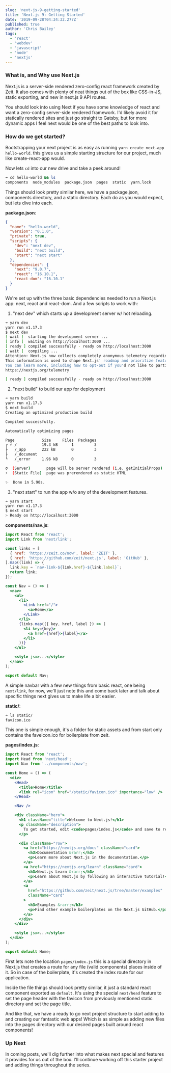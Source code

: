 ```yaml
---
slug: 'next-js-9-getting-started'
title: 'Next.js 9: Getting Started'
date: '2019-09-28T04:34:32.277Z'
published: true
author: 'Chris Bailey'
tags:
  - 'react'
  - 'webdev'
  - 'javascript'
  - 'node'
  - 'nextjs'
---
```


### What is, and Why use Next.js

Next.js is a server-side rendered zero-config react framework created by Zeit. It also comes with
plenty of neat things out of the box like CSS-in-JS, static exporting, and new in next.js 9 API
routes.

You should look into using Next if you have some knowledge of react and want a zero-config
server-side rendered framework. I'd likely avoid it for statically rendered sites and just go
straight to Gatsby, but for more dynamic apps I feel next would be one of the best paths to look into.

### How do we get started?

Bootstrapping your next project is as easy as running `yarn create next-app hello-world`. this gives
us a simple starting structure for our project, much like create-react-app would.

Now lets `cd` into our new drive and take a peek around!

```bash
➜ cd hello-world && ls
components  node_modules  package.json  pages  static  yarn.lock
```

Things should look pretty similar here, we have a package.json, components directory, and a static
directory. Each do as you would expect, but lets dive into each.

**package.json**:

```json
{
  "name": "hello-world",
  "version": "0.1.0",
  "private": true,
  "scripts": {
    "dev": "next dev",
    "build": "next build",
    "start": "next start"
  },
  "dependencies": {
    "next": "9.0.7",
    "react": "16.10.1",
    "react-dom": "16.10.1"
  }
}
```

We're set up with the three basic dependencies needed to run a Next.js app: next, react and react-dom. And a few scripts to work with:

1. "next dev" which starts up a development server w/ hot reloading.

```bash
➜ yarn dev
yarn run v1.17.3
$ next dev
[ wait ]  starting the development server ...
[ info ]  waiting on http://localhost:3000 ...
[ ready ] compiled successfully - ready on http://localhost:3000
[ wait ]  compiling ...
Attention: Next.js now collects completely anonymous telemetry regarding usage.
This information is used to shape Next.js' roadmap and prioritize features.
You can learn more, including how to opt-out if you'd not like to participate in this anonymous program, by visiting the following URL:
https://nextjs.org/telemetry

[ ready ] compiled successfully - ready on http://localhost:3000
```

2. "next build" to build our app for deployment

```bash
➜ yarn build
yarn run v1.17.3
$ next build
Creating an optimized production build

Compiled successfully.

Automatically optimizing pages

Page            Size     Files  Packages
┌ ⚡ /           19.3 kB      1         3
├   /_app       222 kB       0         3
├   /_document
└   /_error     1.96 kB      0         3

σ  (Server)       page will be server rendered (i.e. getInitialProps)
⚡  (Static File)  page was prerendered as static HTML

✨  Done in 5.90s.
```

3. "next start" to run the app w/o any of the development features.

```bash
➜ yarn start
yarn run v1.17.3
$ next start
> Ready on http://localhost:3000
```

**components/nav.js**:

```jsx
import React from 'react';
import Link from 'next/link';

const links = [
  { href: 'https://zeit.co/now', label: 'ZEIT' },
  { href: 'https://github.com/zeit/next.js', label: 'GitHub' },
].map((link) => {
  link.key = `nav-link-${link.href}-${link.label}`;
  return link;
});

const Nav = () => (
  <nav>
    <ul>
      <li>
        <Link href="/">
          <a>Home</a>
        </Link>
      </li>
      {links.map(({ key, href, label }) => (
        <li key={key}>
          <a href={href}>{label}</a>
        </li>
      ))}
    </ul>

    <style jsx>...</style>
  </nav>
);

export default Nav;
```

A simple navbar with a few new things from basic react, one being `next/link`, for now, we'll just note this and come back later and talk about specific things next gives us to make life a bit easier.

**static/**:

```bash
➜ ls static/
favicon.ico
```

This one is simple enough, it's a folder for static assets and from start only contains the faveicon.ico for boilerplate from zeit.

**pages/index.js**:

```jsx
import React from 'react';
import Head from 'next/head';
import Nav from '../components/nav';

const Home = () => (
  <div>
    <Head>
      <title>Home</title>
      <link rel="icon" href="/static/favicon.ico" importance="low" />
    </Head>

    <Nav />

    <div className="hero">
      <h1 className="title">Welcome to Next.js!</h1>
      <p className="description">
        To get started, edit <code>pages/index.js</code> and save to reload.
      </p>

      <div className="row">
        <a href="https://nextjs.org/docs" className="card">
          <h3>Documentation &rarr;</h3>
          <p>Learn more about Next.js in the documentation.</p>
        </a>
        <a href="https://nextjs.org/learn" className="card">
          <h3>Next.js Learn &rarr;</h3>
          <p>Learn about Next.js by following an interactive tutorial!</p>
        </a>
        <a
          href="https://github.com/zeit/next.js/tree/master/examples"
          className="card"
        >
          <h3>Examples &rarr;</h3>
          <p>Find other example boilerplates on the Next.js GitHub.</p>
        </a>
      </div>
    </div>

    <style jsx>...</style>
  </div>
);

export default Home;
```

First lets note the location `pages/index.js` this is a special directory in Next.js that creates a route for any file (valid components) places inside of it. So in case of the boilerplate, it's created the index route for our application.

Inside the file things should look pretty similar, it just a standard react component exported as `default`. It's using the special `next/head` feature to set the page header with the favicon from previously mentioned static directory and set the page title.

And like that, we have a ready to go next project structure to start adding to and creating our fantastic web apps! Which is as simple as adding new files into the pages directory with our desired pages built around react components!

### Up Next

In coming posts, we'll dig further into what makes next special and features it provides for us out of the box. I'll continue working off this starter project and adding things throughout the series.
